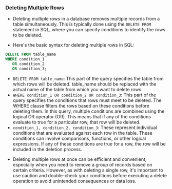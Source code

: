 ### Deleting Multiple Rows

- Deleting multiple rows in a database removes multiple records from a table simultaneously. This is typically done using the `DELETE FROM` statement in SQL, where you can specify conditions to identify the rows to be deleted.

- Here's the basic syntax for deleting multiple rows in SQL:

```sql
DELETE FROM table_name
WHERE condition_1
   OR condition_2
   OR condition_3;
```

* `DELETE FROM table_name`: This part of the query specifies the table from which rows will be deleted. table_name should be replaced with the actual name of the table from which you want to delete rows.
* `WHERE condition_1 OR condition_2 OR condition_3`: This part of the query specifies the conditions that rows must meet to be deleted. The WHERE clause filters the rows based on these conditions before deleting them. In this query, multiple conditions are combined using the logical OR operator (OR). This means that if any of the conditions evaluate to true for a particular row, that row will be deleted.
* `condition_1, condition_2, condition_3`: These represent individual conditions that are evaluated against each row in the table. These conditions can involve comparisons, functions, or other logical expressions. If any of these conditions are true for a row, the row will be included in the deletion process.

- Deleting multiple rows at once can be efficient and convenient, especially when you need to remove a group of records based on certain criteria. However, as with deleting a single row, it's important to use caution and double-check your conditions before executing a delete operation to avoid unintended consequences or data loss.